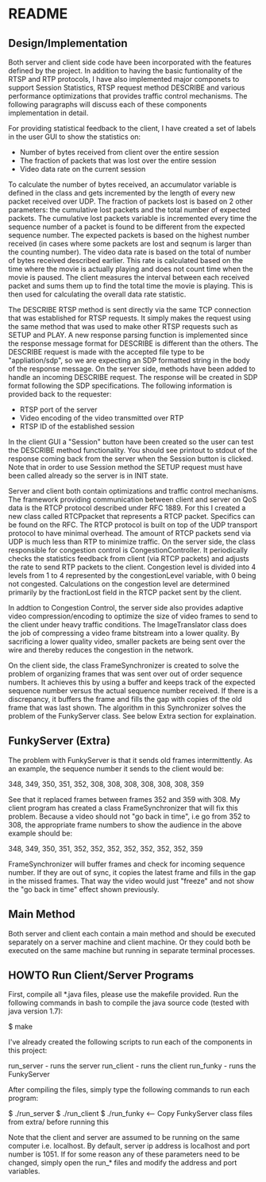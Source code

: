 README
======

Design/Implementation
---------------------

Both server and client side code have been incorporated with the features 
defined by the project. In addition to having the basic funtionality of the
RTSP and RTP protocols, I have also implemented major componets to support
Session Statistics, RTSP request method DESCRIBE and various performance
optimizations that provides traffic control mechanisms. The following paragraphs
will discuss each of these components implementation in detail.

For providing statistical feedback to the client, I have created a set of labels
in the user GUI to show the statistics on:

- Number of bytes received from client over the entire session
- The fraction of packets that was lost over the entire session
- Video data rate on the current session

To calculate the number of bytes received, an accumulator variable is defined in
the class and gets incremented by the length of every new packet received over
UDP. The fraction of packets lost is based on 2 other parameters: the cumulative
lost packets and the total number of expected packets. The cumulative lost packets
variable is incremented every time the sequence number of a packet is found to be
different from the expected sequence number. The expected packets is based on the
highest number received (in cases where some packets are lost and seqnum is larger
than the counting number). The video data rate is based on the total of number of
bytes received described earlier. This rate is calculated based on the time where
the movie is actually playing and does not count time when the movie is paused.
The client measures the interval between each received packet and sums them up to
find the total time the movie is playing. This is then used for calculating the 
overall data rate statistic.

The DESCRIBE RTSP method is sent directly via the same TCP connection that was
established for RTSP requests. It simply makes the request using the same method
that was used to make other RTSP requests such as SETUP and PLAY. A new response
parsing function is implemented since the response message format for DESCRIBE
is different than the others. The DESCRIBE request is made with the accepted
file type to be "appliation/sdp", so we are expecting an SDP formatted string in
the body of the response message. On the server side, methods have been added
to handle an incoming DESCRIBE request. The response will be created in SDP format
following the SDP specifications. The following information is provided back to
the requester:

- RTSP port of the server
- Video encoding of the video transmitted over RTP
- RTSP ID of the established session

In the client GUI a "Session" button have been created so the user can test the
DESCRIBE method functionality. You should see printout to stdout of the response
coming back from the server when the Session button is clicked. Note that in 
order to use Session method the SETUP request must have been called already so
the server is in INIT state.

Server and client both contain optimizations and traffic control mechanisms. The
framework providing communication between client and server on QoS data is the
RTCP protocol described under RFC 1889. For this I created a new class called 
RTCPpacket that represents a RTCP packet. Specifics can be found on the RFC. The
RTCP protocol is built on top of the UDP transport protocol to have minimal overhead.
The amount of RTCP packets send via UDP is much less than RTP to minimize traffic. On 
the server side, the class responsible for congestion control is CongestionController.
It periodically checks the statistics feedback from client (via RTCP packets) and
adjusts the rate to send RTP packets to the client. Congestion level is divided
into 4 levels from 1 to 4 represented by the congestionLevel variable, with 0 
being not congested. Calculations on the congestion level are determined primarily
by the fractionLost field in the RTCP packet sent by the client.

In addtion to Congestion Control, the server side also provides adaptive video
compression/encoding to optimize the size of video frames to send to the client
under heavy traffic conditions. The ImageTranslator class does the job of compressing
a video frame bitstream into a lower quality. By sacrificing a lower quality video,
smaller packets are being sent over the wire and thereby reduces the congestion
in the network.

On the client side, the class FrameSynchronizer is created to solve the problem
of organizing frames that was sent over out of order sequence numbers. It achieves
this by using a buffer and keeps track of the expected sequence number versus
the actual sequence number received. If there is a discrepancy, it buffers the
frame and fills the gap with copies of the old frame that was last shown. The
algorithm in this Synchronizer solves the problem of the FunkyServer class. See 
below Extra section for explaination.


FunkyServer (Extra)
-------------------
The problem with FunkyServer is that it sends old frames intermittently. As an
example, the sequence number it sends to the client would be:

348, 349, 350, 351, 352, 308, 308, 308, 308, 308, 308, 359

See that it replaced frames between frames 352 and 359 with 308. My client program
has created a class FrameSynchronizer that will fix this problem. Because a video
should not "go back in time", i.e go from 352 to 308, the appropriate frame numbers 
to show the audience in the above example should be:

348, 349, 350, 351, 352, 352, 352, 352, 352, 352, 352, 359

FrameSynchronizer will buffer frames and check for incoming sequence number. If
they are out of sync, it copies the latest frame and fills in the gap in the missed
frames. That way the video would just "freeze" and not show the "go back in time"
effect shown previously.


Main Method
-----------
Both server and client each contain a main method and should be executed separately
on a server machine and client machine. Or they could both be executed on the same 
machine but running in separate terminal processes.


HOWTO Run Client/Server Programs
-------------------------------------------
First, compile all *.java files, please use the makefile provided. Run the following
commands in bash to compile the java source code (tested with java version 1.7):

$ make

I've already created the following scripts to run each of the components in this
project:

run_server - runs the server
run_client - runs the client
run_funky - runs the FunkyServer

After compiling the files, simply type the following commands to run each program:

$ ./run_server
$ ./run_client
$ ./run_funky   <-- Copy FunkyServer class files from extra/ before running this

Note that the client and server are assumed to be running on the same computer 
i.e. localhost. By default, server ip address is localhost and port number is 1051. 
If for some reason any of these parameters need to be changed, simply open 
the run_* files and modify the address and port variables.
